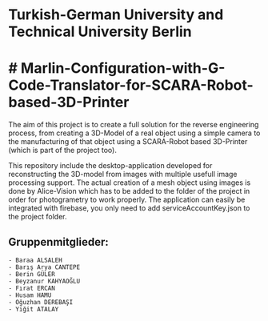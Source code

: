# Turkish-German University  and Technical University Berlin
# # Marlin-Configuration-with-G-Code-Translator-for-SCARA-Robot-based-3D-Printer

The aim of this project is to create a full solution for the reverse engineering process, from creating a 3D-Model of a real object using a simple camera to the manufacturing of that object using a SCARA-Robot based 3D-Printer (which is part of the project too).

This repository include the desktop-application developed for reconstructing the 3D-model from images with multiple usefull image processing support. The actual creation of a mesh object using images is done by Alice-Vision which has to be added to the folder of the project in order for photogrametry to work properly.
The application can easily be integrated with firebase, you only need to add serviceAccountKey.json to the project folder.

## Gruppenmitglieder:
    - Baraa ALSALEH
    - Barış Arya CANTEPE
    - Berin GÜLER
    - Beyzanur KAHYAOĞLU
    - Fırat ERCAN
    - Husam HAMU
    - Oğuzhan DEREBAŞI
    - Yiğit ATALAY
